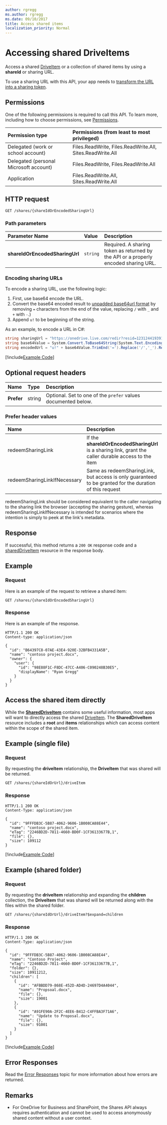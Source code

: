 ```yaml
---
author: rgregg
ms.author: rgregg
ms.date: 09/10/2017
title: Access shared items
localization_priority: Normal
---
```

# Accessing shared DriveItems

Access a shared [DriveItem](../resources/driveitem.md) or a collection of shared items by using a **shareId** or sharing URL.

To use a sharing URL with this API, your app needs to [transform the URL into a sharing token](#encoding-sharing-urls).

## Permissions

One of the following permissions is required to call this API. To learn more, including how to choose permissions, see [Permissions](/graph/permissions-reference).

|Permission type      | Permissions (from least to most privileged)              |
|:--------------------|:---------------------------------------------------------|
|Delegated (work or school account) | Files.ReadWrite, Files.ReadWrite.All, Sites.ReadWrite.All    |
|Delegated (personal Microsoft account) | Files.ReadWrite, Files.ReadWrite.All    |
|Application | Files.ReadWrite.All, Sites.ReadWrite.All |

## HTTP request

<!-- { "blockType": "ignored" } -->

```http
GET /shares/{shareIdOrEncodedSharingUrl}
```

### Path parameters

| Parameter Name                 | Value    | Description                                                                         |
|:-------------------------------|:---------|:------------------------------------------------------------------------------------|
| **shareIdOrEncodedSharingUrl** | `string` | Required. A sharing token as returned by the API or a properly encoded sharing URL. |

### Encoding sharing URLs

To encode a sharing URL, use the following logic:

1. First, use base64 encode the URL.
2. Convert the base64 encoded result to [unpadded base64url format](https://en.wikipedia.org/wiki/Base64) by removing `=` characters
   from the end of the value, replacing `/` with `_` and `+` with `-`.)
3. Append `u!` to be beginning of the string.

As an example, to encode a URL in C#:

```csharp
string sharingUrl = "https://onedrive.live.com/redir?resid=1231244193912!12&authKey=1201919!12921!1";
string base64Value = System.Convert.ToBase64String(System.Text.Encoding.UTF8.GetBytes(sharingUrl));
string encodedUrl = "u!" + base64Value.TrimEnd('=').Replace('/','_').Replace('+','-');
```
[!include[Example Code]( ../includes/get-shared-root-snippets.md)]

## Optional request headers

| Name       | Type   | Description                                                    |
|:-----------|:-------|:---------------------------------------------------------------|
| **Prefer** | string | Optional. Set to one of the `prefer` values documented below.  |

### Prefer header values

| Name                          | Description                                                                                             |
|:------------------------------|:--------------------------------------------------------------------------------------------------------|
| redeemSharingLink             | If the **shareIdOrEncodedSharingUrl** is a sharing link, grant the caller durable access to the item    |
| redeemSharingLinkIfNecessary  | Same as redeemSharingLink, but access is only guaranteed to be granted for the duration of this request |

redeemSharingLink should be considered equivalent to the caller navigating to the sharing link the browser (accepting the sharing gesture),
whereas redeemSharingLinkIfNecessary is intended for scenarios where the intention is simply to peek at the link's metadata.

## Response

If successful, this method returns a `200 OK` response code and a [sharedDriveItem](../resources/shareddriveitem.md) resource in the response body.

## Example

### Request

Here is an example of the request to retrieve a shared item:

<!-- { "blockType": "request", "name": "get-shared-root" } -->

```http
GET /shares/{shareIdOrEncodedSharingUrl}
```

### Response

Here is an example of the response.

<!-- { "blockType": "response", "truncated": true, "@odata.type": "microsoft.graph.sharedDriveItem" } -->

```http
HTTP/1.1 200 OK
Content-type: application/json

{
  "id": "B64397C8-07AE-43E4-920E-32BFB4331A5B",
  "name": "contoso project.docx",
  "owner": {
    "user": {
      "id": "98E88F1C-F8DC-47CC-A406-C090248B30E5",
      "displayName": "Ryan Gregg"
    }
  }
}
```

## Access the shared item directly

While the [**SharedDriveItem**](../resources/shareddriveitem.md) contains some useful information, most apps will want to directly access the shared [DriveItem](../resources/driveitem.md).
The **SharedDriveItem** resource includes a **root** and **items** relationships which can access content within the scope of the shared item.

## Example (single file)

### Request

By requesting the **driveItem** relationship, the **DriveItem** that was shared will be returned.

<!-- { "blockType": "request", "name": "get-shared-driveitem" } -->

```http
GET /shares/{shareIdOrUrl}/driveItem
```

### Response

<!-- { "blockType": "response", "truncated": true, "@odata.type": "microsoft.graph.driveItem" } -->

```http
HTTP/1.1 200 OK
Content-Type: application/json

{
  "id": "9FFFDB3C-5B87-4062-9606-1B008CA88E44",
  "name": "contoso project.docx",
  "eTag": "2246BD2D-7811-4660-BD0F-1CF36133677B,1",
  "file": {},
  "size": 109112
}
```
[!include[Example Code]( ../includes/get-shared-driveitem-snippets.md)]

## Example (shared folder)

### Request

By requesting the **driveItem** relationship and expanding the **children** collection, the **DriveItem** that was shared will be returned along with the files within the shared folder.

<!-- { "blockType": "request", "name": "get-shared-driveitem-expand-children" } -->

```http
GET /shares/{shareIdOrUrl}/driveItem?$expand=children
```

### Response

<!-- { "blockType": "response", "truncated": true, "@odata.type": "microsoft.graph.driveItem" } -->

```http
HTTP/1.1 200 OK
Content-Type: application/json

{
  "id": "9FFFDB3C-5B87-4062-9606-1B008CA88E44",
  "name": "Contoso Project",
  "eTag": "2246BD2D-7811-4660-BD0F-1CF36133677B,1",
  "folder": {},
  "size": 10911212,
  "children": [
    {
      "id": "AFBBDD79-868E-452D-AD4D-24697D4A4044",
      "name": "Propsoal.docx",
      "file": {},
      "size": 19001
    },
    {
      "id": "A91FE90A-2F2C-4EE6-B412-C4FFBA3F71A6",
      "name": "Update to Proposal.docx",
      "file": {},
      "size": 91001
    }
  ]
}
```
[!include[Example Code]( ../includes/get-shared-driveitem-expand-children-snippets.md)]

## Error Responses

Read the [Error Responses][error-response] topic for more information about
how errors are returned.

## Remarks

* For OneDrive for Business and SharePoint, the Shares API always requires authentication and cannot be used to access anonymously shared content without a user context.

[error-response]: /graph/errors

<!-- {
  "type": "#page.annotation",
  "description": "Access the contents of a sharing link with the OneDrive API.",
  "keywords": "shares,shared,sharing,share link, sharing link, share id, share token",
  "section": "documentation",
  "tocPath": "Sharing/Use a link"
} -->
